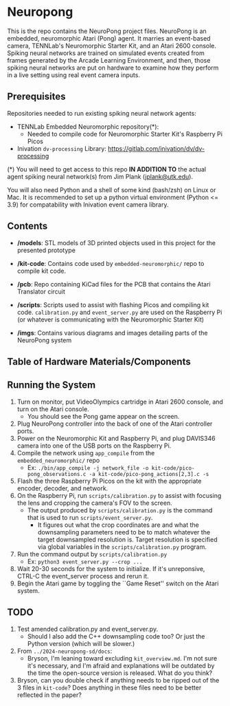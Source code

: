 # Neuropong
This is the repo contains the NeuroPong project files. NeuroPong is an embedded, neuromorphic Atari (Pong) agent. It marries an event-based camera, TENNLab's Neuromorphic Starter Kit, and an Atari 2600 console. Spiking neural networks are trained on simulated events created from frames generated by the Arcade Learning Environment, and then, those spiking neural networks are put on hardware to examine how they perform in a live setting using real event camera inputs.

## Prerequisites
Repositories needed to run existing spiking neural network agents:

- TENNLab Embedded Neuromorphic repository(*):
    - Needed to compile code for Neuromorphic Starter Kit's Raspberry Pi Picos
- Inivation `dv-processing` Library: https://gitlab.com/inivation/dv/dv-processing

(*) You will need to get access to this repo **IN ADDITION TO** the actual agent spiking neural network(s) from Jim Plank (jplank@utk.edu).

You will also need Python and a shell of some kind (bash/zsh) on Linux or Mac. It is recommended to set up a python virtual environment (Python <= 3.9) for compatability with Inivation event camera library.

## Contents

- **/models**: STL models of 3D printed objects used in this project for the presented prototype

- **/kit-code**: Contains code used by `embedded-neuromorphic/` repo to compile kit code.

- **/pcb**: Repo containing KiCad files for the PCB that contains the Atari Translator circuit

- **/scripts**: Scripts used to assist with flashing Picos and compiling kit code. `calibration.py` and `event_server.py` are used on the Raspberry Pi (or whatever is communicating with the Neuromorphic Starter Kit)

- **/imgs**: Contains various diagrams and images detailing parts of the NeuroPong system

## Table of Hardware Materials/Components


## Running the System

1. Turn on monitor, put VideoOlympics cartridge in Atari 2600 console, and turn on the Atari console.
    - You should see the Pong game appear on the screen.
2. Plug NeuroPong controller into the back of one of the Atari controller ports.
3. Power on the Neuromorphic Kit and Raspberry Pi, and plug DAVIS346 camera into one of the USB ports on the Raspberry Pi.
4. Compile the network using `app_compile` from the `embedded_neuromorphic/` repo
    - Ex: `./bin/app_compile -j network_file -o kit-code/pico-pong_observations.c -a kit-code/pico-pong_actions[2,3].c -s`
5. Flash the three Raspberry Pi Picos on the kit with the appropriate encoder, decoder, and network. 
6. On the Raspberry Pi, run `scripts/calibration.py` to assist with focusing the lens and cropping the camera's FOV to the screen.
    - The output produced by `scripts/calibration.py` is the command that is used to run `scripts/event_server.py`.
        - It figures out what the crop coordinates are and what the downsampling parameters need to be to match whatever the target downsampled resolution is. Target resolution is specified via global variables in the `scripts/calibration.py` program.
7. Run the command output by `scripts/calibration.py`
    - Ex: `python3 event_server.py --crop ...`
8. Wait 20-30 seconds for the system to initialize. If it's unreponsive, CTRL-C the event_server process and rerun it.
9. Begin the Atari game by toggling the ``Game Reset'' switch on the Atari system.
     


## TODO
1. Test amended calibration.py and event_server.py. 
    - Should I also add the C++ downsampling code too? Or just the Python version (which will be slower.)
2. From `../2024-neuropong-sd/docs`:
    - Bryson, I'm leaning toward excluding `kit_overview.md`. I'm not sure it's necessary, and I'm afraid and explanations will be outdated by the time the open-source version is released. What do you think?
3. Bryson, can you double check if anything needs to be ripped out of the 3 files in `kit-code`? Does anything in these files need to be better reflected in the paper? 

